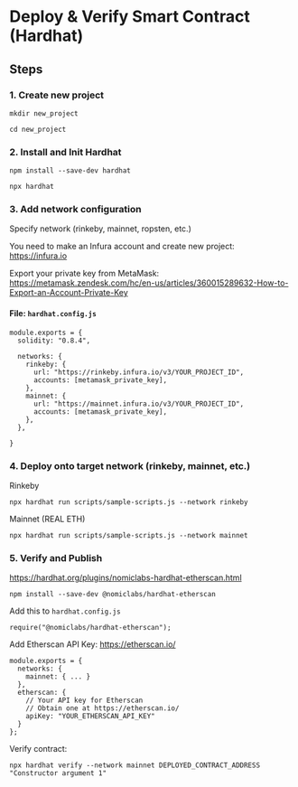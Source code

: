 # Deploy & Verify Smart Contract (Hardhat)

## Steps

### 1. Create new project

`mkdir new_project`

`cd new_project`

### 2. Install and Init Hardhat

`npm install --save-dev hardhat`

`npx hardhat`

### 3. Add network configuration


Specify network (rinkeby, mainnet, ropsten, etc.)

You need to make an Infura account and create new project: https://infura.io

Export your private key from MetaMask:
https://metamask.zendesk.com/hc/en-us/articles/360015289632-How-to-Export-an-Account-Private-Key

#### File: `hardhat.config.js`
```
module.exports = {
  solidity: "0.8.4",

  networks: {
    rinkeby: {
      url: "https://rinkeby.infura.io/v3/YOUR_PROJECT_ID",
      accounts: [metamask_private_key],
    },
    mainnet: {
      url: "https://mainnet.infura.io/v3/YOUR_PROJECT_ID",
      accounts: [metamask_private_key],
    },
  },
  
}
```


### 4. Deploy onto target network (rinkeby, mainnet, etc.)

Rinkeby

`npx hardhat run scripts/sample-scripts.js --network rinkeby`

Mainnet (REAL ETH)

`npx hardhat run scripts/sample-scripts.js --network mainnet`

### 5. Verify and Publish

https://hardhat.org/plugins/nomiclabs-hardhat-etherscan.html

`npm install --save-dev @nomiclabs/hardhat-etherscan`

Add this to `hardhat.config.js`
```
require("@nomiclabs/hardhat-etherscan");
```

Add Etherscan API Key: https://etherscan.io/

```
module.exports = {
  networks: {
    mainnet: { ... }
  },
  etherscan: {
    // Your API key for Etherscan
    // Obtain one at https://etherscan.io/
    apiKey: "YOUR_ETHERSCAN_API_KEY"
  }
};
```

Verify contract:

`npx hardhat verify --network mainnet DEPLOYED_CONTRACT_ADDRESS "Constructor argument 1"`


